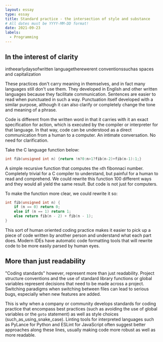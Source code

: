 ```yaml
---
layout: essay
type: essay
title: Standard practice - the intersection of style and substance
# All dates must be YYYY-MM-DD format!
date: 2021-09-23
labels:
  - Programming
---
```


## In the interest of clarity

intheearlydaysofwritten
languagetherewerent
conventionssuchas spaces and capitalization

These practices don't carry meaning in themselves, and in fact many languages still don't use them. They developed in English and other written languages because they facilitate communication. Sentences are easier to read when punctuated in such a way. Punctuation itself developed with a similar purpose, although it can also clarify or completely change the tone and meaning of a phrase.

Code is different from the written word in that it carries with it an exact specification for action, which is executed by the compiler or interpreter for that language. In that way, code can be understood as a direct communication from a human to a computer. An intimate conversation. No need for clarification.

Take the C language function below:
```c
int fib(unsigned int n) {return !n?0:n>1?fib(n-2)+fib(n-1):1;}
```
A simple recursive function that computes the `n`th fibonnaci number. Completely trivial for a C compiler to understand, but painful for a human to read and comprehend. We could rewrite this function 100 different ways and they would all yield the same result. But code is not just for computers.

To make the function more clear, we could rewrite it so:
```c
int fib(unsigned int n) {
    if (n == 0) return 0;
    else if (n == 1) return 1;
    else return fib(n - 2) + fib(n - 1);
}
```

This sort of human oriented coding practice makes it easier to pick up a piece of code written by another person and understand what each part does. Modern IDEs have automatic code formatting tools that will rewrite code to be more easily parsed by human eyes.

## More than just readability

"Coding standards" however, represent more than just readability. Project structure conventions and the use of standard library functions or global variables represent decisions that need to be made across a project. Switching paradigms when switching between files can lead to serious bugs, especially when new features are added.

This is why when a company or community develops standards for coding practice that encompass best practices (such as avoiding the use of global variables or the `goto` statement) as well as style choices (such_as_using_snake_case). Linting tools for interpreted languages such as PyLance for Python and ESLint for JavaScript often suggest better approaches along these lines, usually making code more robust as well as more readable.
